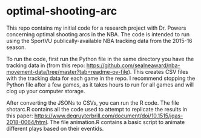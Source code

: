 # optimal-shooting-arc

This repo contains my initial code for a research project with Dr. Powers concerning optimal shooting arcs in the NBA. The code is intended to run using the SportVU publically-available NBA tracking data from the 2015-16 season.

To run the code, first run the Python file in the same directory you have the tracking data in (from this repo: https://github.com/sealneaward/nba-movement-data/tree/master?tab=readme-ov-file). This creates CSV files with the tracking data for each game in the repo. I recommend stopping the Python file after a few games, as it takes hours to run for all games and will clog up your computer storage. 

After converting the JSONs to CSVs, you can run the R code. The file shotarc.R contains all the code used to attempt to replicate the results in this paper: https://www.degruyterbrill.com/document/doi/10.1515/jqas-2018-0064/html. The file animation.R contains a basic script to animate different plays based on their eventids. 
